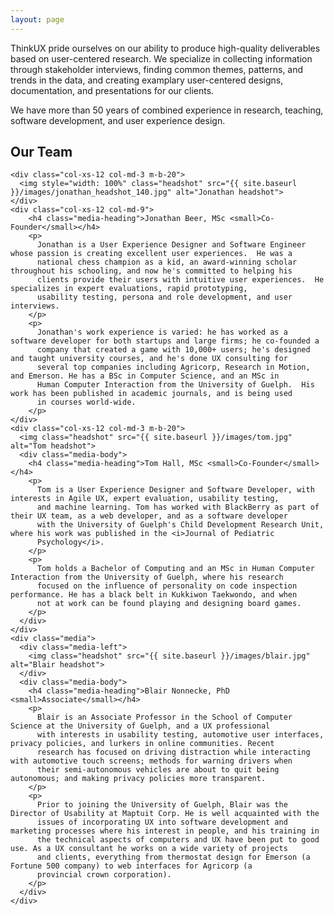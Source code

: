 ```yaml
---
layout: page
---
```

<div class="row">
  <div class="col-xs-12 col-md-9">
    <p>
      ThinkUX pride ourselves on our ability to produce high-quality deliverables based on user-centered research. We specialize in 
      collecting information through stakeholder interviews, finding common themes, patterns, and trends in the data, and creating 
      examplary user-centered designs, documentation, and presentations for our clients.
    </p>
    <p>
      We have more than 50 years of combined experience in research, teaching, software development, and user experience design.
    </p>
  </div>
</div>
<div class="row">
  <div class="col-xs-12 col-md-9 m-b-20">  
    <h2 class="m-b-20">Our Team</h2>  
    
    <div class="col-xs-12 col-md-3 m-b-20">  
      <img style="width: 100%" class="headshot" src="{{ site.baseurl }}/images/jonathan_headshot_140.jpg" alt="Jonathan headshot">  
    </div>
    <div class="col-xs-12 col-md-9">  
        <h4 class="media-heading">Jonathan Beer, MSc <small>Co-Founder</small></h4>  
        <p>
          Jonathan is a User Experience Designer and Software Engineer whose passion is creating excellent user experiences.  He was a
          national chess champion as a kid, an award-winning scholar throughout his schooling, and now he's committed to helping his
          clients provide their users with intuitive user experiences.  He specializes in expert evaluations, rapid prototyping,
          usability testing, persona and role development, and user interviews.
        </p>
        <p>
          Jonathan's work experience is varied: he has worked as a software developer for both startups and large firms; he co-founded a
          company that created a game with 10,000+ users; he's designed and taught university courses, and he's done UX consulting for
          several top companies including Agricorp, Research in Motion, and Emerson. He has a BSc in Computer Science, and an MSc in 
          Human Computer Interaction from the University of Guelph.  His work has been published in academic journals, and is being used
          in courses world-wide.
        </p>
    </div>
    <div class="col-xs-12 col-md-3 m-b-20">
      <img class="headshot" src="{{ site.baseurl }}/images/tom.jpg" alt="Tom headshot">
      <div class="media-body">
        <h4 class="media-heading">Tom Hall, MSc <small>Co-Founder</small></h4>
        <p>
          Tom is a User Experience Designer and Software Developer, with interests in Agile UX, expert evaluation, usability testing,
          and machine learning. Tom has worked with BlackBerry as part of their UX team, as a web developer, and as a software developer 
          with the University of Guelph's Child Development Research Unit, where his work was published in the <i>Journal of Pediatric 
          Psychology</i>.
        </p>
        <p>
          Tom holds a Bachelor of Computing and an MSc in Human Computer Interaction from the University of Guelph, where his research 
          focused on the influence of personality on code inspection performance. He has a black belt in Kukkiwon Taekwondo, and when 
          not at work can be found playing and designing board games. 
        </p>
      </div>
    </div>
    <div class="media">
      <div class="media-left">
        <img class="headshot" src="{{ site.baseurl }}/images/blair.jpg" alt="Blair headshot">
      </div>
      <div class="media-body">
        <h4 class="media-heading">Blair Nonnecke, PhD <small>Associate</small></h4>
        <p>
          Blair is an Associate Professor in the School of Computer Science at the University of Guelph, and a UX professional 
          with interests in usability testing, automotive user interfaces, privacy policies, and lurkers in online communities. Recent 
          research has focused on driving distraction while interacting with automotive touch screens; methods for warning drivers when 
          their semi-autonomous vehicles are about to quit being autonomous; and making privacy policies more transparent.
        </p>
        <p>
          Prior to joining the University of Guelph, Blair was the Director of Usability at Maptuit Corp. He is well acquainted with the
          issues of incorporating UX into software development and marketing processes where his interest in people, and his training in 
          the technical aspects of computers and UX have been put to good use. As a UX consultant he works on a wide variety of projects 
          and clients, everything from thermostat design for Emerson (a Fortune 500 company) to web interfaces for Agricorp (a 
          provincial crown corporation).
        </p>  
      </div>
    </div>
  </div>
</div>
